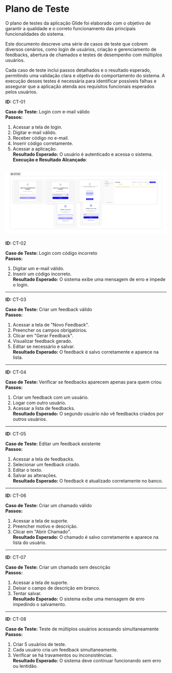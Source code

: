 
# Plano de Teste

O plano de testes da aplicação Glide foi elaborado com o objetivo de garantir a qualidade e o correto funcionamento das principais funcionalidades do sistema.

Este documento descreve uma série de casos de teste que cobrem diversos cenários, como login  de usuários, criação e gerenciamento de feedbacks, abertura de chamados e testes de desempenho com múltiplos usuários. 

Cada caso de teste inclui passos detalhados e o resultado esperado, permitindo uma validação clara e objetiva do comportamento do sistema. A execução desses testes é necessária para identificar possíveis falhas e assegurar que a aplicação atenda aos requisitos funcionais esperados pelos usuários.


**ID:** CT-01  

**Caso de Teste:** Login com e-mail válido  
**Passos:**  
1. Acessar a tela de login.  
2. Digitar e-mail válido.  
3. Receber código no e-mail.  
4. Inserir código corretamente.  
5. Acessar a aplicação.  
**Resultado Esperado:** O usuário é autenticado e acessa o sistema.  
**Execução e Resultado Alcançado**:

![](/Imagens/ct1.png)
---

**ID:** CT-02  

**Caso de Teste:** Login com código incorreto  
**Passos:**  
1. Digitar um e-mail válido.  
2. Inserir um código incorreto.  
**Resultado Esperado:** O sistema exibe uma mensagem de erro e impede o login.  

---


**ID:** CT-03 

**Caso de Teste:** Criar um feedback válido  
**Passos:**  
1. Acessar a tela de "Novo Feedback".  
2. Preencher os campos obrigatórios.  
3. Clicar em "Gerar Feedback".  
4. Visualizar feedback gerado.  
5. Editar se necessário e salvar.  
**Resultado Esperado:** O feedback é salvo corretamente e aparece na lista.  

---

**ID:** CT-04

**Caso de Teste:** Verificar se feedbacks aparecem apenas para quem criou  
**Passos:**  
1. Criar um feedback com um usuário.  
2. Logar com outro usuário.  
3. Acessar a lista de feedbacks.  
**Resultado Esperado:** O segundo usuário não vê feedbacks criados por outros usuários.  

---

**ID:** CT-05

**Caso de Teste:** Editar um feedback existente  
**Passos:**  
1. Acessar a tela de feedbacks.  
2. Selecionar um feedback criado.  
3. Editar o texto.  
4. Salvar as alterações.  
**Resultado Esperado:** O feedback é atualizado corretamente no banco.  

---

**ID:** CT-06

**Caso de Teste:** Criar um chamado válido  
**Passos:**  
1. Acessar a tela de suporte.  
2. Preencher motivo e descrição.  
3. Clicar em "Abrir Chamado".  
**Resultado Esperado:** O chamado é salvo corretamente e aparece na lista do usuário.  

---

**ID:** CT-07 

**Caso de Teste:** Criar um chamado sem descrição  
**Passos:**  
1. Acessar a tela de suporte.  
2. Deixar o campo de descrição em branco.  
3. Tentar salvar.  
**Resultado Esperado:** O sistema exibe uma mensagem de erro impedindo o salvamento.  

---

**ID:** CT-08

**Caso de Teste:** Teste de múltiplos usuários acessando simultaneamente  
**Passos:**  
1. Criar 5 usuários de teste.  
2. Cada usuário cria um feedback simultaneamente.  
3. Verificar se há travamentos ou inconsistências.  
**Resultado Esperado:** O sistema deve continuar funcionando sem erro ou lentidão.  